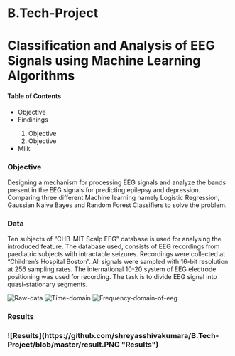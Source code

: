 # B.Tech-Project
<h1>Classification and Analysis of EEG Signals using Machine Learning Algorithms</h1>
<h4>Table of Contents</h4>
<ul>
  <li>Objective</li>
  <li>Findinings</li>
        <ol>
          <li>Objective</li>
          <li>Objective</li>
        </ol>
  <li>Milk</li>
</ul>

<h3>Objective</h3>
  <p>
  Designing a mechanism for processing EEG signals and analyze the bands present in the EEG signals for predicting epilepsy and depression. 
  Comparing three different Machine learning namely Logistic Regression, Gaussian Naive Bayes and Random Forest Classifiers to solve the problem.
  </p>

<h3>Data</h3>
  <p>
  Ten subjects of “CHB-MIT Scalp EEG” database is used for analysing the
  introduced feature. The database used, consists of EEG recordings from paediatric
  subjects with intractable seizures. Recordings were collected at “Children’s
  Hospital Boston”. All signals were sampled with 16-bit resolution at 256 sampling
  rates. The international 10-20 system of EEG electrode positioning was used for
  recording. The task is to divide EEG signal into quasi-stationary segments.
  </p>

![Raw-data](https://github.com/shreyasshivakumara/B.Tech-Project/blob/master/Raw_data.PNG "Raw-data")
![Time-domain](https://github.com/shreyasshivakumara/B.Tech-Project/blob/master/time-domain.PNG "Time-domain")
![Frequency-domain-of-eeg](https://github.com/shreyasshivakumara/B.Tech-Project/blob/master/frequency%20domain%20of%20eeg.PNG "Frequency-domain of eeg")
<h3>Results<h3>
 ![Results](https://github.com/shreyasshivakumara/B.Tech-Project/blob/master/result.PNG "Results")
  
